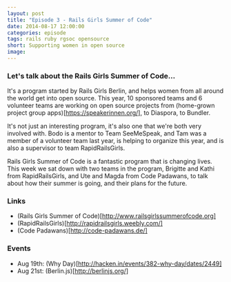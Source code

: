 ```yaml
---
layout: post
title: "Episode 3 - Rails Girls Summer of Code"
date: 2014-08-17 12:00:00
categories: episode
tags: rails ruby rgsoc opensource
short: Supporting women in open source
image:
---
```


### Let's talk about the Rails Girls Summer of Code...

It's a program started by Rails Girls Berlin, and helps women from all around the world get into open source. This year, 10 sponsored teams and 6 volunteer teams are working on open source projects from (home-grown project group apps)[https://speakerinnen.org/], to Diaspora, to Bundler.

It's not just an interesting program, it's also one that we're both very involved with. Bodo is a mentor to Team SeeMeSpeak, and Tam was a member of a volunteer team last year, is helping to organize this year, and is also a supervisor to team RapidRailsGirls.

Rails Girls Summer of Code is a fantastic program that is changing lives. This week we sat down with two teams in the program, Brigitte and Kathi from RapidRailsGirls, and Ute and Magda from Code Padawans, to talk about how their summer is going, and their plans for the future.

### Links
* (Rails Girls Summer of Code)[http://www.railsgirlssummerofcode.org]
* (RapidRailsGirls)[http://rapidrailsgirls.weebly.com/]
* (Code Padawans)[http://code-padawans.de/]

### Events
* Aug 19th: (Why Day)[http://hacken.in/events/382-why-day/dates/2449]
* Aug 21st: (Berlin.js)[http://berlinjs.org/]